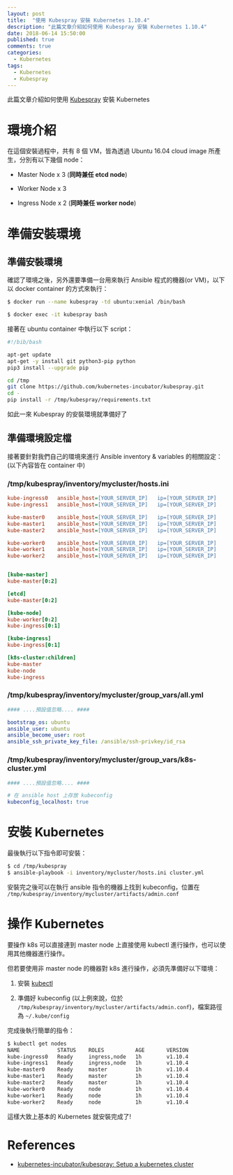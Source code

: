 ```yaml
---
layout: post
title:  "使用 Kubespray 安裝 Kubernetes 1.10.4"
description: "此篇文章介紹如何使用 Kubespray 安裝 Kubernetes 1.10.4"
date: 2018-06-14 15:50:00
published: true
comments: true
categories:
  - Kubernetes
tags:
  - Kubernetes
  - Kubespray
---
```


此篇文章介紹如何使用 [Kubespray](https://github.com/kubernetes-incubator/kubespray) 安裝 Kubernetes

環境介紹
======

在這個安裝過程中，共有 8 個 VM，皆為透過 Ubuntu 16.04 cloud image 所產生，分別有以下幾個 node：

- Master Node x 3 (**同時兼任 etcd node**)

- Worker Node x 3

- Ingress Node x 2 (**同時兼任 worker node**)


準備安裝環境
==========

## 準備安裝環境

確認了環境之後，另外還要準備一台用來執行 Ansible 程式的機器(or VM)，以下以 docker container 的方式來執行：

```bash
$ docker run --name kubespray -td ubuntu:xenial /bin/bash

$ docker exec -it kubespray bash
```

接著在 ubuntu container 中執行以下 script：

```bash
#!/bib/bash

apt-get update
apt-get -y install git python3-pip python
pip3 install --upgrade pip

cd /tmp
git clone https://github.com/kubernetes-incubator/kubespray.git
cd -
pip install -r /tmp/kubespray/requirements.txt
```

如此一來 Kubespray 的安裝環境就準備好了


## 準備環境設定檔

接著要針對我們自己的環境來進行 Ansible inventory & variables 的相關設定：(以下內容皆在 container 中)

### /tmp/kubespray/inventory/mycluster/hosts.ini

```ini
kube-ingress0   ansible_host=[YOUR_SERVER_IP]   ip=[YOUR_SERVER_IP]
kube-ingress1   ansible_host=[YOUR_SERVER_IP]   ip=[YOUR_SERVER_IP]

kube-master0    ansible_host=[YOUR_SERVER_IP]   ip=[YOUR_SERVER_IP]
kube-master1    ansible_host=[YOUR_SERVER_IP]   ip=[YOUR_SERVER_IP]
kube-master2    ansible_host=[YOUR_SERVER_IP]   ip=[YOUR_SERVER_IP]

kube-worker0    ansible_host=[YOUR_SERVER_IP]   ip=[YOUR_SERVER_IP]
kube-worker1    ansible_host=[YOUR_SERVER_IP]   ip=[YOUR_SERVER_IP]
kube-worker2    ansible_host=[YOUR_SERVER_IP]   ip=[YOUR_SERVER_IP]


[kube-master]
kube-master[0:2]

[etcd]
kube-master[0:2]

[kube-node]
kube-worker[0:2]
kube-ingress[0:1]

[kube-ingress]
kube-ingress[0:1]

[k8s-cluster:children]
kube-master
kube-node
kube-ingress
```


### /tmp/kubespray/inventory/mycluster/group_vars/all.yml

```yaml
#### ....預設值忽略.... ####

bootstrap_os: ubuntu
ansible_user: ubuntu
ansible_become_user: root
ansible_ssh_private_key_file: /ansible/ssh-privkey/id_rsa
```


### /tmp/kubespray/inventory/mycluster/group_vars/k8s-cluster.yml

```yaml
#### ....預設值忽略.... ####

# 在 ansible host 上存放 kubeconfig
kubeconfig_localhost: true
```


安裝 Kubernetes
==============

最後執行以下指令即可安裝：

```bash
$ cd /tmp/kubespray
$ ansible-playbook -i inventory/mycluster/hosts.ini cluster.yml
```

安裝完之後可以在執行 ansible 指令的機器上找到 kubeconfig，位置在 `/tmp/kubespray/inventory/mycluster/artifacts/admin.conf`


操作 Kubernetes
==============

要操作 k8s 可以直接連到 master node 上直接使用 kubectl 進行操作，也可以使用其他機器進行操作。

但若要使用非 master node 的機器對 k8s 進行操作，必須先準備好以下環境：

1. 安裝 [kubectl](https://kubernetes.io/docs/tasks/tools/install-kubectl/)

2. 準備好 kubeconfig (以上例來說，位於 `/tmp/kubespray/inventory/mycluster/artifacts/admin.conf`)，檔案路徑為 `~/.kube/config`

完成後執行簡單的指令：

```bash
$ kubectl get nodes
NAME            STATUS    ROLES          AGE       VERSION
kube-ingress0   Ready     ingress,node   1h        v1.10.4
kube-ingress1   Ready     ingress,node   1h        v1.10.4
kube-master0    Ready     master         1h        v1.10.4
kube-master1    Ready     master         1h        v1.10.4
kube-master2    Ready     master         1h        v1.10.4
kube-worker0    Ready     node           1h        v1.10.4
kube-worker1    Ready     node           1h        v1.10.4
kube-worker2    Ready     node           1h        v1.10.4
```

這樣大致上基本的 Kubernetes 就安裝完成了!


References
==========

- [kubernetes-incubator/kubespray: Setup a kubernetes cluster](https://github.com/kubernetes-incubator/kubespray)
